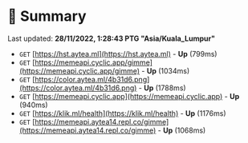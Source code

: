 # 📖 Summary
Last updated: **28/11/2022, 1:28:43 PTG "Asia/Kuala_Lumpur"**

- `GET` [https://hst.aytea.ml](https://hst.aytea.ml) - **Up** (799ms)
- `GET` [https://memeapi.cyclic.app/gimme](https://memeapi.cyclic.app/gimme) - **Up** (1034ms)
- `GET` [https://color.aytea.ml/4b31d6.png](https://color.aytea.ml/4b31d6.png) - **Up** (1788ms)
- `GET` [https://memeapi.cyclic.app](https://memeapi.cyclic.app) - **Up** (940ms)
- `GET` [https://klik.ml/health](https://klik.ml/health) - **Up** (1176ms)
- `GET` [https://memeapi.aytea14.repl.co/gimme](https://memeapi.aytea14.repl.co/gimme) - **Up** (1068ms)

